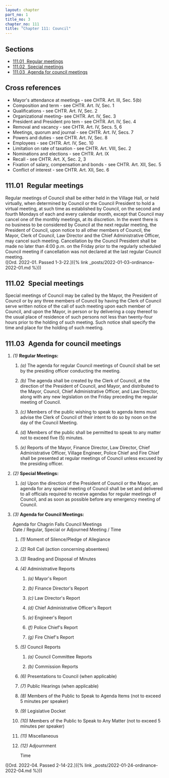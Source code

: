 ```yaml
---
layout: chapter
part_no: 1
title_no: 3
chapter_no: 111
title: "Chapter 111: Council"
---
```


## Sections

* [111.01   Regular meetings](#11101-regular-meetings)
* [111.02   Special meetings](#11102-special-meetings)
* [111.03   Agenda for council meetings](#11103-agenda-for-council-meetings)

## Cross references

* Mayor's attendance at meetings - see CHTR. Art. III, Sec. 5(b)
* Composition and term - see CHTR. Art. IV, Sec. 1
* Qualifications - see CHTR. Art. IV, Sec. 2
* Organizational meeting- see CHTR. Art. IV, Sec. 3
* President and President pro tem - see CHTR. Art. IV, Sec. 4
* Removal and vacancy - see CHTR. Art. IV, Secs. 5, 6
* Meetings, quorum and journal - see CHTR. Art. IV, Secs. 7
* Powers and duties - see CHTR. Art. IV, Sec. 8
* Employees - see CHTR. Art. IV, Sec. 10
* Limitation on rate of taxation - see CHTR. Art. VIII, Sec. 2
* Nominations and elections - see CHTR. Art. IX
* Recall - see CHTR. Art. X, Sec. 2, 3
* Fixation of salary, compensation and bonds - see CHTR. Art. XII, Sec. 5
* Conflict of interest - see CHTR. Art. XII, Sec. 6

## 111.01   Regular meetings

Regular meetings of Council shall be either held in the Village Hall, or held
virtually, when determined by Council or the Council President to hold a virtual
meeting, at such time as established by Council, on the second and fourth
Mondays of each and every calendar month, except that Council may cancel one of
the monthly meetings, at its discretion. In the event there is no business to be
considered by Council at the next regular meeting, the President of Council,
upon notice to all other members of Council, the Mayor, Clerk of Council, Law
Director and the Chief Administrative Officer, may cancel such meeting.
Cancellation by the Council President shall be made no later than 4:00 p.m. on
the Friday prior to the regularly scheduled Council meeting if cancellation was
not declared at the last regular Council meeting.\
([Ord. 2022-01. Passed 1-3-22.]({% link _posts/2022-01-03-ordinance-2022-01.md %}))

## 111.02   Special meetings

Special meetings of Council may be called by the Mayor, the President of Council
or by any three members of Council by having the Clerk of Council serve written
notice of the call of such meeting upon each member of Council, and upon the
Mayor, in person or by delivering a copy thereof to the usual place of residence
of such persons not less than twenty-four hours prior to the holding of such
meeting. Such notice shall specify the time and place for the holding of such
meeting.

## 111.03   Agenda for council meetings

1. _(1)_ **Regular Meetings:**

    1. _(a)_ The agenda for regular Council meetings of Council shall be set by
    the presiding officer conducting the meeting.

    2. _(b)_ The agenda shall be created by the Clerk of Council, at the
    direction of the President of Council, and Mayor, and distributed to the
    Mayor, Council, Chief Administrative Officer, and Law Director, along with
    any new legislation on the Friday preceding the regular meeting of Council.

    3. _(c)_ Members of the public wishing to speak to agenda items must advise
    the Clerk of Council of their intent to do so by noon on the day of the
    Council Meeting.

    4. _(d)_ Members of the public shall be permitted to speak to any matter not
    to exceed five (5) minutes.

    5. _(e)_ Reports of the Mayor, Finance Director, Law Director, Chief
    Administrative Officer, Village Engineer, Police Chief and Fire Chief shall
    be presented at regular meetings of Council unless excused by the presiding
    officer.

2. _(2)_ **Special Meetings:**

    1. _(a)_ Upon the direction of the President of Council or the Mayor, an
    agenda for any special meeting of Council shall be set and delivered to all
    officials required to receive agendas for regular meetings of Council, and
    as soon as possible before any emergency meeting of Council.

3. _(3)_ **Agenda for Council Meetings:**

    Agenda for Chagrin Falls Council Meetings\
    Date / Regular, Special or Adjourned Meeting / Time

    1. _(1)_ Moment of Silence/Pledge of Allegiance

    2. _(2)_ Roll Call (action concerning absentees)

    3. _(3)_ Reading and Disposal of Minutes

    4. _(4)_ Administrative Reports

        1. _(a)_ Mayor's Report

        2. _(b)_ Finance Director's Report

        3. _(c)_ Law Director's Report

        4. _(d)_ Chief Administrative Officer's Report

        5. _(e)_ Engineer's Report

        6. _(f)_ Police Chief's Report

        7. _(g)_ Fire Chief's Report

    5. _(5)_ Council Reports

        1. _(a)_ Council Committee Reports

        2. _(b)_ Commission Reports

    6. _(6)_ Presentations to Council (when applicable)

    7. _(7)_ Public Hearings (when applicable)

    8. _(8)_ Members of the Public to Speak to Agenda Items (not to exceed 5
    minutes per speaker)

    9. _(9)_ Legislative Docket

    10. _(10)_ Members of the Public to Speak to Any Matter (not to exceed 5
    minutes per speaker)

    11. _(11)_ Miscellaneous

    12. _(12)_ Adjournment

        Time

([Ord. 2022-04. Passed 2-14-22.]({% link _posts/2022-01-24-ordinance-2022-04.md %}))
